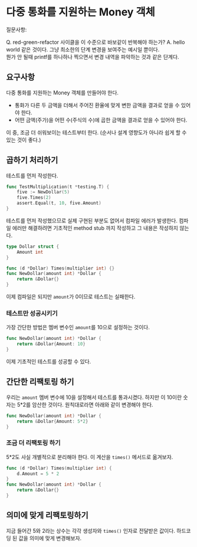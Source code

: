 # 다중 통화를 지원하는 Money 객체

질문사항:

Q. red-green-refactor 사이클을 이 수준으로 바보같이 반복해야 하는가?
A. hello world 같은 것이다. 그냥 최소한의 단계 변경을 보여주는 예시일 뿐이다.  
   뭔가 안 될때 printf를 하나하나 찍으면서 변경 내역을 파악하는 것과 같은 단계다.

## 요구사항

다중 통화를 지원하는 Money 객체를 만들어야 한다.

* 통화가 다른 두 금액을 더해서 주어진 환율에 맞게 변한 금액을 결과로 얻을 수 있어야 한다.
* 어떤 금액(주가)을 어떤 수(주식의 수)에 곱한 금액을 결과로 얻을 수 있어야 한다.

이 중, 조금 더 쉬워보이는 테스트부터 한다. (순서나 설계 영향도가 아니라 쉽게 할 수 있는 것이 좋다.)

## 곱하기 처리하기

테스트를 먼저 작성한다.

```go
func TestMultiplication(t *testing.T) {
	five := NewDollar(5)
	five.Times(2)
	assert.Equal(t, 10, five.Amount)
}

```

테스트를 먼저 작성했으므로 실제 구현된 부분도 없어서 컴파일 에러가 발생한다. 컴파일 에러만 해결하려면 기초적인 method stub 까지 작성하고 그 내용은 작성하지 않는다.

```go
type Dollar struct {
	Amount int
}

func (d *Dollar) Times(multiplier int) {}
func NewDollar(amount int) *Dollar {
	return &Dollar{}
}
```

이제 컴파일은 되지만 `amount`가 0이므로 테스트는 실패한다.

### 테스트만 성공시키기

가장 간단한 방법은 멤버 변수인 `amount`를 10으로 설정하는 것이다.

```go
func NewDollar(amount int) *Dollar {
	return &Dollar{Amount: 10}
}
```

이제 기초적인 테스트를 성공할 수 있다.

## 간단한 리팩토링 하기

우리는 `amount` 멤버 변수에 10을 설정해서 테스트를 통과시켰다. 하지만 이 10이란 숫자는 5\*2를 암산한 것이다. 원칙대로라면 아래와 같이 변경해야 한다.

```go
func NewDollar(amount int) *Dollar {
	return &Dollar{Amount: 5*2}
}
```

### 조금 더 리팩토링 하기

5\*2도 사실 개별적으로 분리해야 한다. 이 계산을 `times()` 메서드로 옮겨보자.

```go
func (d *Dollar) Times(multiplier int) {
    d.Amount = 5 * 2
}
func NewDollar(amount int) *Dollar {
    return &Dollar{}
}
```

## 의미에 맞게 리팩토링하기

지금 들어간 5와 2라는 상수는 각각 생성자와 `times()` 인자로 전달받은 값이다. 하드코딩 된 값을 의미에 맞게 변경해보자.